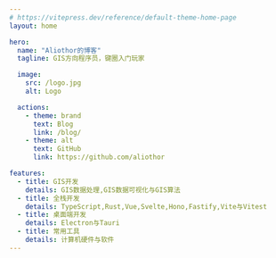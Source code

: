 ```yaml
---
# https://vitepress.dev/reference/default-theme-home-page
layout: home

hero:
  name: "Aliothor的博客"
  tagline: GIS方向程序员，键圈入门玩家

  image:
    src: /logo.jpg
    alt: Logo

  actions:
    - theme: brand
      text: Blog
      link: /blog/
    - theme: alt
      text: GitHub
      link: https://github.com/aliothor

features:
  - title: GIS开发
    details: GIS数据处理,GIS数据可视化与GIS算法
  - title: 全栈开发
    details: TypeScript,Rust,Vue,Svelte,Hono,Fastify,Vite与Vitest
  - title: 桌面端开发
    details: Electron与Tauri
  - title: 常用工具
    details: 计算机硬件与软件
---
```


